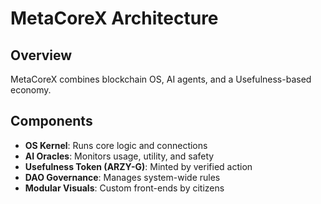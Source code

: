 # MetaCoreX Architecture

## Overview
MetaCoreX combines blockchain OS, AI agents, and a Usefulness-based economy.

## Components
- **OS Kernel**: Runs core logic and connections
- **AI Oracles**: Monitors usage, utility, and safety
- **Usefulness Token (ARZY-G)**: Minted by verified action
- **DAO Governance**: Manages system-wide rules
- **Modular Visuals**: Custom front-ends by citizens
